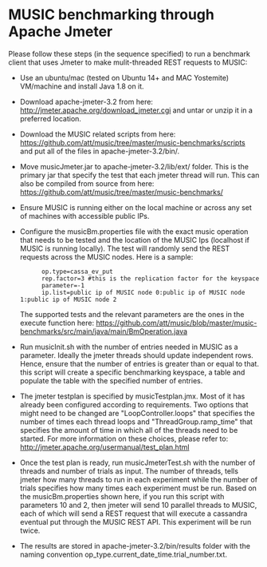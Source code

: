 
# MUSIC benchmarking through Apache Jmeter

Please follow these steps (in the sequence specified) to run a benchmark client that uses Jmeter to make mulit-threaded REST requests to MUSIC:

- Use an ubuntu/mac (tested on Ubuntu 14+ and MAC Yostemite) VM/machine and install Java 1.8 on it. 

- Download apache-jmeter-3.2 from here: http://jmeter.apache.org/download_jmeter.cgi and untar or unzip it in a preferred location. 

- Download the MUSIC related scripts from here: https://github.com/att/music/tree/master/music-benchmarks/scripts and put all of the files in apache-jmeter-3.2/bin/.

- Move musicJmeter.jar to apache-jmeter-3.2/lib/ext/ folder. This is the primary jar that specify the test that each jmeter thread will run. This can also be compiled from source from here: https://github.com/att/music/tree/master/music-benchmarks/

- Ensure MUSIC is running either on the local machine or across any set of machines with accessible public IPs. 

- Configure the musicBm.properties file with the exact music operation that needs to be tested and the location of the MUSIC Ips (localhost if MUSIC is running locally). The test will randomly send the REST requests across the MUSIC nodes. Here is a sample: 

			op.type=cassa_ev_put 
			rep.factor=3 #this is the replication factor for the keyspace
			parameter=-1
			ip.list=public ip of MUSIC node 0:public ip of MUSIC node 1:public ip of MUSIC node 2 
			
	The supported tests and the relevant parameters are the ones in the execute function here: https://github.com/att/music/blob/master/music-benchmarks/src/main/java/main/BmOperation.java

- 	Run musicInit.sh with the number of entries needed in MUSIC as a parameter. Ideally the jmeter threads should update independent rows. Hence, ensure that the number of entries is greater than or equal to that. this script will create a specific benchmarking keyspace, a table and populate the table with the specified number of entries. 

- The jmeter testplan is specified by musicTestplan.jmx. Most of it has already been configured according to requirements. Two options that might need to be changed are "LoopController.loops" that specifies the number of times each thread loops and "ThreadGroup.ramp\_time" that specifies the amount of time in which all of the threads need to be started. For more information on these choices, please refer to: http://jmeter.apache.org/usermanual/test_plan.html

-  Once the test plan is ready, run musicJmeterTest.sh with the number of threads and number of trials as input. The number of threads, tells jmeter how many threads to run in each experiment while the number of trials specifies how many times each experiment must be run. Based on the musicBm.properties shown here, if you run this script with parameters 10 and 2, then jmeter will send 10 parallel threads to MUSIC, each of which will send a REST request that will execute a cassandra eventual put through the MUSIC REST API. This experiment will be run twice. 

- The results are stored in apache-jmeter-3.2/bin/results folder with the naming convention op\_type.current\_date_time.trial\_number.txt. 



 
